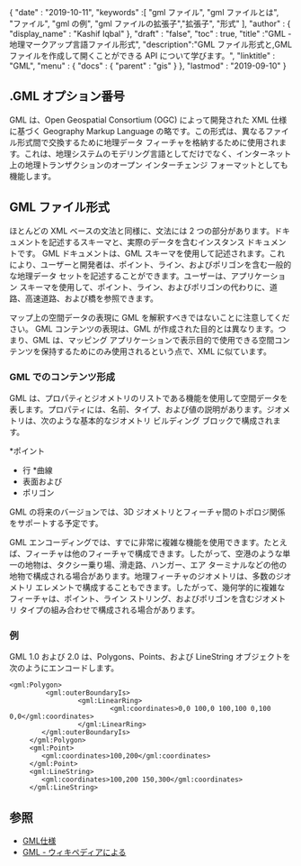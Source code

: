 {
  "date" : "2019-10-11",
  "keywords" :[ "gml ファイル", "gml ファイルとは", "ファイル", "gml の例", "gml ファイルの拡張子","拡張子", "形式" ],
  "author" : {
    "display_name" : "Kashif Iqbal"
},
  "draft" : "false",
  "toc" : true,
  "title" :"GML - 地理マークアップ言語ファイル形式",
  "description":"GML ファイル形式と,GML ファイルを作成して開くことができる API について学びます。",
  "linktitle" : "GML",
  "menu" : {
    "docs" : {
      "parent" : "gis"
}
},
  "lastmod" : "2019-09-10"
}

## .GML オプション番号

GML は、Open Geospatial Consortium (OGC) によって開発された XML 仕様に基づく Geography Markup Language の略です。この形式は、異なるファイル形式間で交換するために地理データ フィーチャを格納するために使用されます。これは、地理システムのモデリング言語としてだけでなく、インターネット上の地理トランザクションのオープン インターチェンジ フォーマットとしても機能します。

## GML ファイル形式 ##

ほとんどの XML ベースの文法と同様に、文法には 2 つの部分があります。ドキュメントを記述するスキーマと、実際のデータを含むインスタンス ドキュメントです。 GML ドキュメントは、GML スキーマを使用して記述されます。これにより、ユーザーと開発者は、ポイント、ライン、およびポリゴンを含む一般的な地理データ セットを記述することができます。ユーザーは、アプリケーション スキーマを使用して、ポイント、ライン、およびポリゴンの代わりに、道路、高速道路、および橋を参照できます。

マップ上の空間データの表現に GML を解釈すべきではないことに注意してください。 GML コンテンツの表現は、GML が作成された目的とは異なります。つまり、GML は、マッピング アプリケーションで表示目的で使用できる空間コンテンツを保持するためにのみ使用されるという点で、XML に似ています。

### GML でのコンテンツ形成 ###

GML は、プロパティとジオメトリのリストである機能を使用して空間データを表します。プロパティには、名前、タイプ、および値の説明があります。ジオメトリは、次のような基本的なジオメトリ ビルディング ブロックで構成されます。

*ポイント
* 行
*曲線
* 表面および
* ポリゴン

GML の将来のバージョンでは、3D ジオメトリとフィーチャ間のトポロジ関係をサポートする予定です。

GML エンコーディングでは、すでに非常に複雑な機能を使用できます。たとえば、フィーチャは他のフィーチャで構成できます。したがって、空港のような単一の地物は、タクシー乗り場、滑走路、ハンガー、エア ターミナルなどの他の地物で構成される場合があります。地理フィーチャのジオメトリは、多数のジオメトリ エレメントで構成することもできます。したがって、幾何学的に複雑なフィーチャは、ポイント、ライン ストリング、およびポリゴンを含むジオメトリ タイプの組み合わせで構成される場合があります。

### 例 ###

GML 1.0 および 2.0 は、Polygons、Points、および LineString オブジェクトを次のようにエンコードします。

```
<gml:Polygon>
         <gml:outerBoundaryIs>
                 <gml:LinearRing>
                         <gml:coordinates>0,0 100,0 100,100 0,100 0,0</gml:coordinates>
                 </gml:LinearRing>
        </gml:outerBoundaryIs>
     </gml:Polygon>
     <gml:Point>
        <gml:coordinates>100,200</gml:coordinates>
     </gml:Point>
     <gml:LineString>
        <gml:coordinates>100,200 150,300</gml:coordinates>
     </gml:LineString>
```

## 参照 ##

* [GML仕様](https://www.ogc.org/standard/gml/)
* [GML - ウィキペディアによる](https://en.wikipedia.org/wiki/Geography_Markup_Language)

